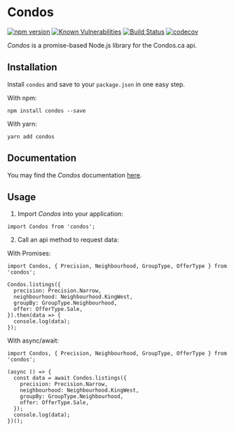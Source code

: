 # Condos  
[![npm version](https://badge.fury.io/js/condos.svg)](https://badge.fury.io/js/condos)
[![Known Vulnerabilities](https://snyk.io/test/github/stephenpoole/condos/badge.svg)](https://snyk.io/test/github/stephenpoole/condos)
[![Build Status](https://travis-ci.com/stephenpoole/condos.svg?token=qUi7ehLLw3vHe3SLFzbH&branch=master)](https://travis-ci.com/stephenpoole/condos)
[![codecov](https://codecov.io/gh/stephenpoole/condos/branch/master/graph/badge.svg?token=mOjWyZQkOk)](https://codecov.io/gh/stephenpoole/condos)  

*Condos* is a promise-based Node.js library for the Condos.ca api.

## Installation
Install `condos` and save to your `package.json` in one easy step.

With npm:
```
npm install condos --save
```

With yarn:
```
yarn add condos
```

## Documentation
You may find the *Condos* documentation [here](https://stephenpoole.github.io/condos/docs).

## Usage
1) Import *Condos* into your application:
```
import Condos from 'condos';
```

2) Call an api method to request data:

With Promises:
```
import Condos, { Precision, Neighbourhood, GroupType, OfferType } from 'condos';

Condos.listings({
  precision: Precision.Narrow,
  neighbourhood: Neighbourhood.KingWest,
  groupBy: GroupType.Neighbourhood,
  offer: OfferType.Sale,
}).then(data => {
  console.log(data);
});
```

With async/await:
```
import Condos, { Precision, Neighbourhood, GroupType, OfferType } from 'condos';

(async () => {
  const data = await Condos.listings({
    precision: Precision.Narrow,
    neighbourhood: Neighbourhood.KingWest,
    groupBy: GroupType.Neighbourhood,
    offer: OfferType.Sale,
  });
  console.log(data);
})();
```
